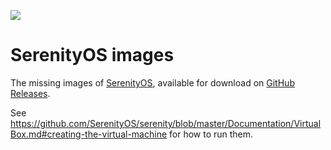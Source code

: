 ![](https://serenityos.org/banner2.png)

# SerenityOS images

The missing images of [SerenityOS](https://serenityos.org/), available for download on [GitHub Releases](../../releases).

See https://github.com/SerenityOS/serenity/blob/master/Documentation/VirtualBox.md#creating-the-virtual-machine for how to run them.
